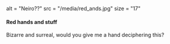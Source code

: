 alt = "Neiro??"
src = "/media/red_ands.jpg"
size = "17"

#### Red hands and stuff

Bizarre and surreal, would you give me a hand deciphering this?
